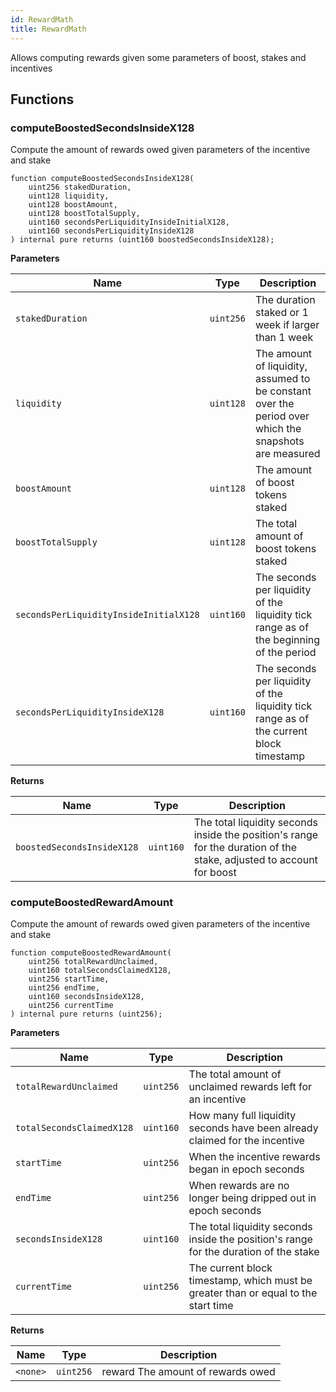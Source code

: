 ```yaml
---
id: RewardMath
title: RewardMath
---
```


Allows computing rewards given some parameters of boost, stakes and incentives


## Functions
### computeBoostedSecondsInsideX128

Compute the amount of rewards owed given parameters of the incentive and stake


```solidity
function computeBoostedSecondsInsideX128(
    uint256 stakedDuration,
    uint128 liquidity,
    uint128 boostAmount,
    uint128 boostTotalSupply,
    uint160 secondsPerLiquidityInsideInitialX128,
    uint160 secondsPerLiquidityInsideX128
) internal pure returns (uint160 boostedSecondsInsideX128);
```
**Parameters**

|Name|Type|Description|
|----|----|-----------|
|`stakedDuration`|`uint256`|The duration staked or 1 week if larger than 1 week|
|`liquidity`|`uint128`|The amount of liquidity, assumed to be constant over the period over which the snapshots are measured|
|`boostAmount`|`uint128`|The amount of boost tokens staked|
|`boostTotalSupply`|`uint128`|The total amount of boost tokens staked|
|`secondsPerLiquidityInsideInitialX128`|`uint160`|The seconds per liquidity of the liquidity tick range as of the beginning of the period|
|`secondsPerLiquidityInsideX128`|`uint160`|The seconds per liquidity of the liquidity tick range as of the current block timestamp|

**Returns**

|Name|Type|Description|
|----|----|-----------|
|`boostedSecondsInsideX128`|`uint160`|The total liquidity seconds inside the position's range for the duration of the stake, adjusted to account for boost|


### computeBoostedRewardAmount

Compute the amount of rewards owed given parameters of the incentive and stake


```solidity
function computeBoostedRewardAmount(
    uint256 totalRewardUnclaimed,
    uint160 totalSecondsClaimedX128,
    uint256 startTime,
    uint256 endTime,
    uint160 secondsInsideX128,
    uint256 currentTime
) internal pure returns (uint256);
```
**Parameters**

|Name|Type|Description|
|----|----|-----------|
|`totalRewardUnclaimed`|`uint256`|The total amount of unclaimed rewards left for an incentive|
|`totalSecondsClaimedX128`|`uint160`|How many full liquidity seconds have been already claimed for the incentive|
|`startTime`|`uint256`|When the incentive rewards began in epoch seconds|
|`endTime`|`uint256`|When rewards are no longer being dripped out in epoch seconds|
|`secondsInsideX128`|`uint160`|The total liquidity seconds inside the position's range for the duration of the stake|
|`currentTime`|`uint256`|The current block timestamp, which must be greater than or equal to the start time|

**Returns**

|Name|Type|Description|
|----|----|-----------|
|`<none>`|`uint256`|reward The amount of rewards owed|


